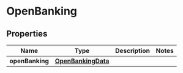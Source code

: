 

# OpenBanking


## Properties

| Name | Type | Description | Notes |
|------------ | ------------- | ------------- | -------------|
|**openBanking** | [**OpenBankingData**](OpenBankingData.md) |  |  |




